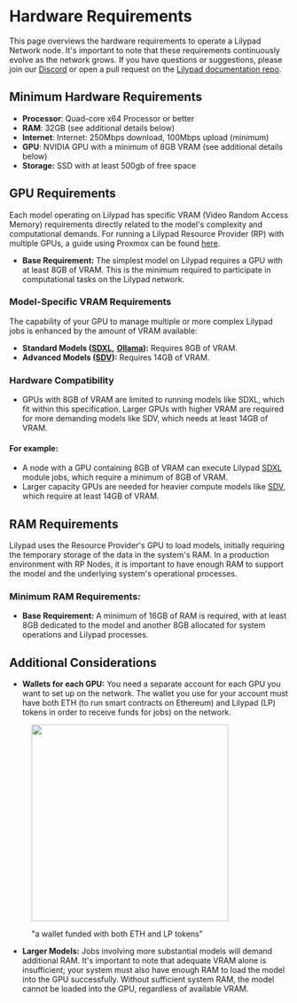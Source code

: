 # Hardware Requirements

This page overviews the hardware requirements to operate a Lilypad Network node. It's important to note that these requirements continuously evolve as the network grows. If you have questions or suggestions, please join our [Discord](https://lilypad.team/discord) or open a pull request on the [Lilypad documentation repo](https://github.com/Lilypad-Tech/lilypad-docs).

## Minimum Hardware Requirements

* **Processor**: Quad-core x64 Processor or better
* **RAM**: 32GB (see additional details below)
* **Internet**: Internet: 250Mbps download, 100Mbps upload (minimum)
* **GPU**: NVIDIA GPU with a minimum of 8GB VRAM (see additional details below)
* **Storage:** SSD with at least 500gb of free space

## GPU Requirements

Each model operating on Lilypad has specific VRAM (Video Random Access Memory) requirements directly related to the model's complexity and computational demands. For running a Lilypad Resource Provider (RP) with multiple GPUs, a guide using Proxmox can be found [here](https://github.com/Lilypad-Tech/lilypad-tools/blob/main/proxmox/multi-gpu-proxmox.md).

* **Base Requirement:** The simplest model on Lilypad requires a GPU with at least 8GB of VRAM. This is the minimum required to participate in computational tasks on the Lilypad network.

### Model-Specific VRAM Requirements

The capability of your GPU to manage multiple or more complex Lilypad jobs is enhanced by the amount of VRAM available:

* **Standard Models (**[**SDXL**](https://github.com/Lilypad-Tech/lilypad-module-sdxl-pipeline)**,** [**Ollama**](https://github.com/Lilypad-Tech/lilypad-module-ollama-pipeline)**):** Requires 8GB of VRAM.
* **Advanced Models (**[**SDV**](https://github.com/Lilypad-Tech/lilypad-module-sdv-pipeline)**):** Requires 14GB of VRAM.

### Hardware Compatibility

* GPUs with 8GB of VRAM are limited to running models like SDXL, which fit within this specification. Larger GPUs with higher VRAM are required for more demanding models like SDV, which needs at least 14GB of VRAM.

#### For example:

* A node with a GPU containing 8GB of VRAM can execute Lilypad [SDXL](https://github.com/Lilypad-Tech/lilypad-module-sdxl-pipeline) module jobs, which require a minimum of 8GB of VRAM.
* Larger capacity GPUs are needed for heavier compute models like [SDV](https://github.com/Lilypad-Tech/lilypad-module-sdv-pipeline), which require at least 14GB of VRAM.

## RAM Requirements

Lilypad uses the Resource Provider's GPU to load models, initially requiring the temporary storage of the data in the system's RAM. In a production environment with RP Nodes, it is important to have enough RAM to support the model and the underlying system's operational processes.

### Minimum RAM Requirements:

* **Base Requirement:** A minimum of 16GB of RAM is required, with at least 8GB dedicated to the model and another 8GB allocated for system operations and Lilypad processes.

## Additional Considerations

* **Wallets for each GPU:** You need a separate account for each GPU you want to set up on the network. The wallet you use for your account must have both ETH (to run smart contracts on Ethereum) and Lilypad (LP) tokens in order to receive funds for jobs) on the network.

<figure><img src="../../.gitbook/assets/eth-lp-wallet.png.png" alt="" width="355"><figcaption><p>"a wallet funded with both ETH and LP tokens"</p></figcaption></figure>

* **Larger Models:** Jobs involving more substantial models will demand additional RAM. It's important to note that adequate VRAM alone is insufficient; your system must also have enough RAM to load the model into the GPU successfully. Without sufficient system RAM, the model cannot be loaded into the GPU, regardless of available VRAM.
